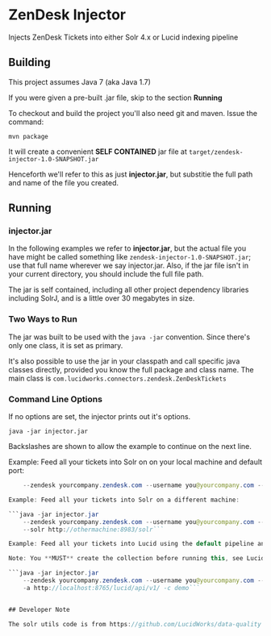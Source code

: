 ZenDesk Injector
================

Injects ZenDesk Tickets into either Solr 4.x or Lucid indexing pipeline

## Building

This project assumes Java 7 (aka Java 1.7)

If you were given a pre-built .jar file, skip to the section **Running**

To checkout and build the project you'll also need git and maven.  Issue the command:

```mvn package```

It will create a convenient **SELF CONTAINED** jar file at ```target/zendesk-injector-1.0-SNAPSHOT.jar```

Henceforth we'll refer to this as just **injector.jar**, but substitie the full path and name of the file you created.

## Running

### injector.jar

In the following examples we refer to **injector.jar**, but the actual file you have might be called something like ```zendesk-injector-1.0-SNAPSHOT.jar```; use that full name wherever we say injector.jar.  Also, if the jar file isn't in your current directory, you should include the full file path.

The jar is self contained, including all other project dependency libraries including SolrJ, and is a little over 30 megabytes in size.

### Two Ways to Run

The jar was built to be used with the ```java -jar``` convention.  Since there's only one class, it is set as primary.

It's also possible to use the jar in your classpath and call specific java classes directly, provided you know the full package and class name.  The main class is ```com.lucidworks.connectors.zendesk.ZenDeskTickets```

### Command Line Options

If no options are set, the injector prints out it's options.

```java -jar injector.jar```

Backslashes are shown to allow the example to continue on the next line.

Example: Feed all your tickets into Solr on on your local machine and default port:

```java -jar injector.jar \
    --zendesk yourcompany.zendesk.com --username you@yourcompany.com --password yourpassword```

Example: Feed all your tickets into Solr on a different machine:

```java -jar injector.jar 
    --zendesk yourcompany.zendesk.com --username you@yourcompany.com --password yourpassword \
    --solr http://othermachine:8983/solr```

Example: Feed all your tickets into Lucid using the default pipeline and collection **demo**:

Note: You **MUST** create the collection before running this, see Lucid doc.

```java -jar injector.jar 
    --zendesk yourcompany.zendesk.com --username you@yourcompany.com --password yourpassword \
    -a http://localhost:8765/lucid/api/v1/ -c demo```


## Developer Note

The solr utils code is from https://github.com/LucidWorks/data-quality
